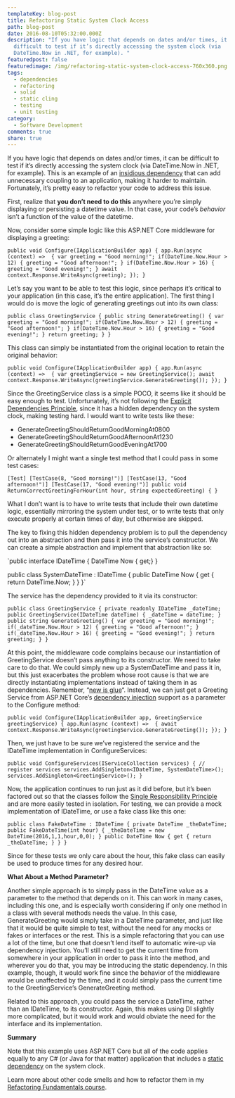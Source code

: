 ```yaml
---
templateKey: blog-post
title: Refactoring Static System Clock Access
path: blog-post
date: 2016-08-10T05:32:00.000Z
description: "If you have logic that depends on dates and/or times, it can be
  difficult to test if it’s directly accessing the system clock (via
  DateTime.Now in .NET, for example). "
featuredpost: false
featuredimage: /img/refactoring-static-system-clock-access-760x360.png
tags:
  - dependencies
  - refactoring
  - solid
  - static cling
  - testing
  - unit testing
category:
  - Software Development
comments: true
share: true
---
```

If you have logic that depends on dates and/or times, it can be difficult to test if it’s directly accessing the system clock (via DateTime.Now in .NET, for example). This is an example of an [insidious dependency](http://ardalis.com/insidious-dependencies) that can add unnecessary coupling to an application, making it harder to maintain. Fortunately, it’s pretty easy to refactor your code to address this issue.

First, realize that **you don’t need to do this** anywhere you’re simply displaying or persisting a datetime value. In that case, your code’s *behavior* isn’t a function of the value of the datetime.

Now, consider some simple logic like this ASP.NET Core middleware for displaying a greeting:

`public void Configure(IApplicationBuilder app) {
    app.Run(async (context) => 
    {
        var greeting = "Good morning!";
        if(DateTime.Now.Hour > 12)
        {
            greeting = "Good afternoon!";
        }
        if(DateTime.Now.Hour > 16)
        {
            greeting = "Good evening!";
        }
        await context.Response.WriteAsync(greeting);
    });
}`

Let’s say you want to be able to test this logic, since perhaps it’s critical to your application (in this case, it’s the entire application). The first thing I would do is move the logic of generating greetings out into its own class:

`public class GreetingService {
    public string GenerateGreeting()
    {
        var greeting = "Good morning!";
        if(DateTime.Now.Hour > 12)
        {
            greeting = "Good afternoon!";
        }
        if(DateTime.Now.Hour > 16)
        {
            greeting = "Good evening!";
        }
        return greeting;
    }
}`

This class can simply be instantiated from the original location to retain the original behavior:

`public void Configure(IApplicationBuilder app) {
    app.Run(async (context) => 
    {
        var greetingService = new GreetingService();
        await context.Response.WriteAsync(greetingService.GenerateGreeting());
    });
}`

Since the GreetingService class is a simple POCO, it seems like it should be easy enough to test. Unfortunately, it’s not following the [Explicit Dependencies Principle](http://deviq.com/explicit-dependencies-principle/), since it has a hidden dependency on the system clock, making testing hard. I would want to write tests like these:

* GenerateGreetingShouldReturnGoodMorningAt0800
* GenerateGreetingShouldReturnGoodAfternoonAt1230
* GenerateGreetingShouldReturnGoodEveningAt1700

Or alternately I might want a single test method that I could pass in some test cases:

`[Test] [TestCase(8, "Good morning!")]
[TestCase(13, "Good afternoon!")]
[TestCase(17, "Good evening!")]
public void ReturnCorrectGreetingForHour(int hour, string expectedGreeting)
{
}`

What I don’t want is to have to write tests that include their own datetime logic, essentially mirroring the system under test, or to write tests that only execute properly at certain times of day, but otherwise are skipped.

The key to fixing this hidden dependency problem is to pull the dependency out into an abstraction and then pass it into the service’s constructor. We can create a simple abstraction and implement that abstraction like so:

`public interface IDateTime {
    DateTime Now { get;}
}

public class SystemDateTime : IDateTime
{
    public DateTime Now
    {
        get
        {
            return DateTime.Now;
        }
    }
}`

The service has the dependency provided to it via its constructor:

`public class GreetingService {
    private readonly IDateTime _dateTime;
    public GreetingService(IDateTime dateTime)
    {
        _dateTime = dateTime;
    }
    public string GenerateGreeting()
    {
        var greeting = "Good morning!";
        if(_dateTime.Now.Hour > 12)
        {
            greeting = "Good afternoon!";
        }
        if(_dateTime.Now.Hour > 16)
        {
            greeting = "Good evening!";
        }
        return greeting;
    }
}`

At this point, the middleware code complains because our instantiation of GreetingService doesn’t pass anything to its constructor. We need to take care to do that. We could simply new up a SystemDateTime and pass it in, but this just exacerbates the problem whose root cause is that we are directly instantiating implementations instead of taking them in as dependencies. Remember, “[new is glue](/new-is-glue)“. Instead, we can just get a Greeting Service from ASP.NET Core’s [dependency injection](https://docs.asp.net/en/latest/fundamentals/dependency-injection.html) support as a parameter to the Configure method:

`public void Configure(IApplicationBuilder app, GreetingService greetingService) {
    app.Run(async (context) => 
    {
        await context.Response.WriteAsync(greetingService.GenerateGreeting());
    });
}`

Then, we just have to be sure we’ve registered the service and the IDateTime implementation in ConfigureServices:

`public void ConfigureServices(IServiceCollection services) {
    // register services
    services.AddSingleton<IDateTime, SystemDateTime>();
    services.AddSingleton<GreetingService>();
}`

Now, the application continues to run just as it did before, but it’s been factored out so that the classes follow the [Single Responsibility Principle](http://deviq.com/single-responsibility-principle/) and are more easily tested in isolation. For testing, we can provide a mock implementation of IDateTime, or use a fake class like this one:

`public class FakeDateTime : IDateTime {
    private DateTime _theDateTime;
    public FakeDateTime(int hour)
    {
        _theDateTime = new DateTime(2016,1,1,hour,0,0);
    }
    public DateTime Now
    {
        get
        {
            return _theDateTime;
        }
    }
}`

Since for these tests we only care about the hour, this fake class can easily be used to produce times for any desired hour.

**What About a Method Parameter?**

Another simple approach is to simply pass in the DateTime value as a parameter to the method that depends on it. This can work in many cases, including this one, and is especially worth considering if only one method in a class with several methods needs the value. In this case, GenerateGreeting would simply take in a DateTime parameter, and just like that it would be quite simple to test, without the need for any mocks or fakes or interfaces or the rest. This is a simple refactoring that you can use a lot of the time, but one that doesn’t lend itself to automatic wire-up via dependency injection. You’ll still need to get the current time from somewhere in your application in order to pass it into the method, and wherever you do that, you may be introducing the static dependency. In this example, though, it would work fine since the behavior of the middleware would be unaffected by the time, and it could simply pass the current time to the GreetingService’s GenerateGreeting method.

Related to this approach, you could pass the service a DateTime, rather than an IDateTime, to its constructor. Again, this makes using DI slightly more complicated, but it would work and would obviate the need for the interface and its implementation.

**Summary**

Note that this example uses ASP.NET Core but all of the code applies equally to any C# (or Java for that matter) application that includes a [static dependency](http://deviq.com/static-cling/) on the system clock.

Learn more about other code smells and how to refactor them in my [Refactoring Fundamentals course](https://www.pluralsight.com/courses/refactoring-fundamentals).